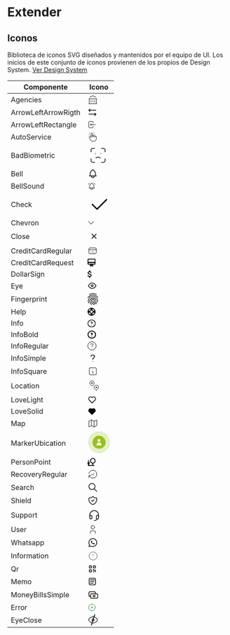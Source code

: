 # Extender

## Iconos

Biblioteca de iconos SVG diseñados y mantenidos por el equipo de UI. Los inicios de este conjunto de íconos provienen de los propios de Design System.
[Ver Design System](https://xd.adobe.com/view/32cad07a-c5ea-4cb3-85a6-95a0583d295c-6799/)


 **Componente**       | **Icono**                                                                                                                                                                                                                                                                                                                                                                                                                                                                                                                                                                                                                                                                                                                                                                                                                                                                                                                                                                                                                                                                                                                                                                                                                                                                                                                                                                                                                                                                                                                                                                                                                                                                                                                                                                                                                                                                                                                                                                                                                                                                                                                    
----------------------|------------------------------------------------------------------------------------------------------------------------------------------------------------------------------------------------------------------------------------------------------------------------------------------------------------------------------------------------------------------------------------------------------------------------------------------------------------------------------------------------------------------------------------------------------------------------------------------------------------------------------------------------------------------------------------------------------------------------------------------------------------------------------------------------------------------------------------------------------------------------------------------------------------------------------------------------------------------------------------------------------------------------------------------------------------------------------------------------------------------------------------------------------------------------------------------------------------------------------------------------------------------------------------------------------------------------------------------------------------------------------------------------------------------------------------------------------------------------------------------------------------------------------------------------------------------------------------------------------------------------------------------------------------------------------------------------------------------------------------------------------------------------------------------------------------------------------------------------------------------------------------------------------------------------------------------------------------------------------------------------------------------------------------------------------------------------------------------------------------------------------
Agencies            | <svg id="Componente_230_1" data-name="Componente 230 – 1" xmlns="http://www.w3.org/2000/svg" width="24" height="24" viewBox="0 0 24 24"> <path id="Trazado_2541" data-name="Trazado 2541" d="M0,0H24V24H0Z" fill="none"/> <line id="Línea_481" data-name="Línea 481" x2="18" transform="translate(3 21)" fill="none" stroke="#000" stroke-linecap="round" stroke-linejoin="round" stroke-width="1"/> <line id="Línea_482" data-name="Línea 482" x2="18" transform="translate(3 10)" fill="none" stroke="#000" stroke-linecap="round" stroke-linejoin="round" stroke-width="1"/> <path id="Trazado_2542" data-name="Trazado 2542" d="M5,6l7-3,7,3" fill="none" stroke="#000" stroke-linecap="round" stroke-linejoin="round" stroke-width="1"/> <line id="Línea_483" data-name="Línea 483" y2="11" transform="translate(4 10)" fill="none" stroke="#000" stroke-linecap="round" stroke-linejoin="round" stroke-width="1"/> <line id="Línea_484" data-name="Línea 484" y2="11" transform="translate(20 10)" fill="none" stroke="#000" stroke-linecap="round" stroke-linejoin="round" stroke-width="1"/> <line id="Línea_485" data-name="Línea 485" y2="3" transform="translate(8 14)" fill="none" stroke="#000" stroke-linecap="round" stroke-linejoin="round" stroke-width="1"/> <line id="Línea_486" data-name="Línea 486" y2="3" transform="translate(12 14)" fill="none" stroke="#000" stroke-linecap="round" stroke-linejoin="round" stroke-width="1"/> <line id="Línea_487" data-name="Línea 487" y2="3" transform="translate(16 14)" fill="none" stroke="#000" stroke-linecap="round" stroke-linejoin="round" stroke-width="1"/> </svg>                                                                                                                                                                                                                                                                                                                                                                                                                                                                                  
 ArrowLeftArrowRigth  | <svg id="Componente_244_11" data-name="Componente 244 – 11" xmlns="http://www.w3.org/2000/svg" width="21.739" height="21.739" viewBox="0 0 21.739 21.739"> <path id="Trazado_2291" data-name="Trazado 2291" d="M0,0H21.739V21.739H0Z" fill="none"/> <line id="Línea_367" data-name="Línea 367" x1="16" transform="translate(3 15)" fill="none" stroke="#000" stroke-linecap="round" stroke-linejoin="round" stroke-width="1.5"/> <path id="Trazado_2292" data-name="Trazado 2292" d="M5.717,9.435,3,6.717,5.717,4" transform="translate(-0.283 -0.377)" fill="none" stroke="#000" stroke-linecap="round" stroke-linejoin="round" stroke-width="1.5"/> <line id="Línea_368" data-name="Línea 368" x2="16" transform="translate(3 6)" fill="none" stroke="#000" stroke-linecap="round" stroke-linejoin="round" stroke-width="1.5"/> <path id="Trazado_2293" data-name="Trazado 2293" d="M18,19.435l2.717-2.717L18,14" transform="translate(-1.696 -1.319)" fill="none" stroke="#000" stroke-linecap="round" stroke-linejoin="round" stroke-width="1.5"/> </svg>                                                                                                                                                                                                                                                                                                                                                                                                                                                                                                                                                                                                                                                                                                                                                                                                                                                                                                                                                                                                                                                                
 ArrowLeftRectangle   | <svg id="Componente_265_13" data-name="Componente 265 – 13" xmlns="http://www.w3.org/2000/svg" width="21.709" height="21.709" viewBox="0 0 21.709 21.709"> <path id="Trazado_2395" data-name="Trazado 2395" d="M0,0H21.709V21.709H0Z" fill="none"/> <path id="Trazado_2396" data-name="Trazado 2396" d="M12.95,7.618V5.809A1.809,1.809,0,0,0,11.141,4H4.809A1.809,1.809,0,0,0,3,5.809V16.664a1.809,1.809,0,0,0,1.809,1.809h6.332a1.809,1.809,0,0,0,1.809-1.809V14.854" transform="translate(-0.286 -0.382)" fill="none" stroke="#000" stroke-linecap="round" stroke-linejoin="round" stroke-width="1"/> <path id="Trazado_2397" data-name="Trazado 2397" d="M18.759,11.714H7L9.714,9m0,5.427L7,11.714" transform="translate(-0.668 -0.859)" fill="none" stroke="#000" stroke-linecap="round" stroke-linejoin="round" stroke-width="1"/> </svg>                                                                                                                                                                                                                                                                                                                                                                                                                                                                                                                                                                                                                                                                                                                                                                                                                                                                                                                                                                                                                                                                                                                                                                                                                                                                               
 AutoService          | <svg id="Componente_229_1" data-name="Componente 229 – 1" xmlns="http://www.w3.org/2000/svg" width="24" height="24" viewBox="0 0 24 24"> <path id="Trazado_2548" data-name="Trazado 2548" d="M0,0H24V24H0Z" fill="none"/> <path id="Trazado_2549" data-name="Trazado 2549" d="M8,13V4.5a1.5,1.5,0,1,1,3,0V12" fill="none" stroke="#000" stroke-linecap="round" stroke-linejoin="round" stroke-width="1"/> <path id="Trazado_2550" data-name="Trazado 2550" d="M11,11.5v-2a1.5,1.5,0,0,1,3,0V12" fill="none" stroke="#000" stroke-linecap="round" stroke-linejoin="round" stroke-width="1"/> <path id="Trazado_2551" data-name="Trazado 2551" d="M14,10.5a1.5,1.5,0,1,1,3,0V12" fill="none" stroke="#000" stroke-linecap="round" stroke-linejoin="round" stroke-width="1"/> <path id="Trazado_2552" data-name="Trazado 2552" d="M17,11.5a1.5,1.5,0,0,1,3,0V16a6,6,0,0,1-6,6H12.208A6,6,0,0,1,7.2,19.3L7,19q-.468-.719-3.286-5.728A1.5,1.5,0,0,1,4.25,11.25a1.867,1.867,0,0,1,2.28.28L8,13" fill="none" stroke="#000" stroke-linecap="round" stroke-linejoin="round" stroke-width="1"/> <path id="Trazado_2553" data-name="Trazado 2553" d="M5,3,4,2" fill="none" stroke="#000" stroke-linecap="round" stroke-linejoin="round" stroke-width="1"/> <path id="Trazado_2554" data-name="Trazado 2554" d="M4,7H3" fill="none" stroke="#000" stroke-linecap="round" stroke-linejoin="round" stroke-width="1"/> <path id="Trazado_2555" data-name="Trazado 2555" d="M14,3l1-1" fill="none" stroke="#000" stroke-linecap="round" stroke-linejoin="round" stroke-width="1"/> <path id="Trazado_2556" data-name="Trazado 2556" d="M15,6h1" fill="none" stroke="#000" stroke-linecap="round" stroke-linejoin="round" stroke-width="1"/> </svg>                                                                                                                                                                                                                                                                                                                                                                                           
 BadBiometric         | <svg id="Componente_320_1" data-name="Componente 320 – 1" xmlns="http://www.w3.org/2000/svg" width="48.028" height="48.028" viewBox="0 0 48.028 48.028"> <path id="Trazado_2596" data-name="Trazado 2596" d="M0,0H48.028V48.028H0Z" fill="none"/> <path id="Trazado_2597" data-name="Trazado 2597" d="M4,12V8A4,4,0,0,1,8,4h4" transform="translate(4.005 4.005)" fill="none" stroke="#2c3e50" stroke-linecap="round" stroke-linejoin="round" stroke-width="2"/> <path id="Trazado_2598" data-name="Trazado 2598" d="M4,16v4a4,4,0,0,0,4,4h4" transform="translate(4.005 16.019)" fill="none" stroke="#2c3e50" stroke-linecap="round" stroke-linejoin="round" stroke-width="2"/> <path id="Trazado_2599" data-name="Trazado 2599" d="M16,4h4a4,4,0,0,1,4,4v4" transform="translate(16.019 4.005)" fill="none" stroke="#2c3e50" stroke-linecap="round" stroke-linejoin="round" stroke-width="2"/> <path id="Trazado_2600" data-name="Trazado 2600" d="M16,24h4a4,4,0,0,0,4-4V16" transform="translate(16.019 16.019)" fill="none" stroke="#2c3e50" stroke-linecap="round" stroke-linejoin="round" stroke-width="2"/> <path id="Trazado_2601" data-name="Trazado 2601" d="M9,10h.02" transform="translate(9.011 10.012)" fill="none" stroke="#2c3e50" stroke-linecap="round" stroke-linejoin="round" stroke-width="2"/> <path id="Trazado_2602" data-name="Trazado 2602" d="M15,10h.02" transform="translate(15.018 10.012)" fill="none" stroke="#2c3e50" stroke-linecap="round" stroke-linejoin="round" stroke-width="2"/> <path id="Trazado_2603" data-name="Trazado 2603" d="M9.5,16.1a7,7,0,0,1,10.006,0" transform="translate(9.511 14.016)" fill="none" stroke="#2c3e50" stroke-linecap="round" stroke-linejoin="round" stroke-width="2"/> </svg>                                                                                                                                                                                                                                                                                                                                                                        
 Bell                 | <svg id="Componente_236_8" data-name="Componente 236 – 8" xmlns="http://www.w3.org/2000/svg" width="24" height="24" viewBox="0 0 24 24"> <path id="Trazado_2279" data-name="Trazado 2279" d="M0,0H24V24H0Z" fill="none"/> <path id="Trazado_2280" data-name="Trazado 2280" d="M10,5a2,2,0,1,1,4,0,7,7,0,0,1,4,6v3a4,4,0,0,0,2,3H4a4,4,0,0,0,2-3V11a7,7,0,0,1,4-6" fill="none" stroke="#000" stroke-linecap="round" stroke-linejoin="round" stroke-width="1.5"/> <path id="Trazado_2281" data-name="Trazado 2281" d="M9,17v1a3,3,0,0,0,6,0V17" fill="none" stroke="#000" stroke-linecap="round" stroke-linejoin="round" stroke-width="1.5"/> </svg>                                                                                                                                                                                                                                                                                                                                                                                                                                                                                                                                                                                                                                                                                                                                                                                                                                                                                                                                                                                                                                                                                                                                                                                                                                                                                                                                                                                                                                                                           
 BellSound            | <svg id="Componente_216_1" data-name="Componente 216 – 1" xmlns="http://www.w3.org/2000/svg" width="19.175" height="19.175" viewBox="0 0 19.175 19.175"> <path id="Trazado_2936" data-name="Trazado 2936" d="M0,0H19.175V19.175H0Z" fill="none"/> <path id="Trazado_2937" data-name="Trazado 2937" d="M8.794,4.6a1.6,1.6,0,1,1,3.2,0,5.593,5.593,0,0,1,3.2,4.794v2.4a3.2,3.2,0,0,0,1.6,2.4H4a3.2,3.2,0,0,0,1.6-2.4v-2.4A5.593,5.593,0,0,1,8.794,4.6" transform="translate(-0.804 -0.603)" fill="none" stroke="#000" stroke-linecap="round" stroke-linejoin="round" stroke-width="1"/> <path id="Trazado_2938" data-name="Trazado 2938" d="M9,17v.8a2.4,2.4,0,1,0,4.794,0V17" transform="translate(-1.809 -3.417)" fill="none" stroke="#000" stroke-linecap="round" stroke-linejoin="round" stroke-width="1"/> <path id="Trazado_2939" data-name="Trazado 2939" d="M20.438,5.978A8.829,8.829,0,0,0,18.206,3" transform="translate(-3.66 -0.603)" fill="none" stroke="#000" stroke-linecap="round" stroke-linejoin="round" stroke-width="1"/> <path id="Trazado_2940" data-name="Trazado 2940" d="M3,5.978A8.829,8.829,0,0,1,5.231,3" transform="translate(-0.603 -0.603)" fill="none" stroke="#000" stroke-linecap="round" stroke-linejoin="round" stroke-width="1"/> </svg>                                                                                                                                                                                                                                                                                                                                                                                                                                                                                                                                                                                                                                                                                                                                                                                                                                                  
 Check                | <svg id="Componente_272_1" data-name="Componente 272 – 1" xmlns="http://www.w3.org/2000/svg" width="52" height="52" viewBox="0 0 52 52"> <path id="Trazado_2405" data-name="Trazado 2405" d="M0,0H52V52H0Z" fill="none"/> <path id="Trazado_2406" data-name="Trazado 2406" d="M5,17.833,15.833,28.667,37.5,7" transform="translate(5.833 8.167)" fill="none" stroke="#000" stroke-linecap="round" stroke-linejoin="round" stroke-width="3"/> </svg>                                                                                                                                                                                                                                                                                                                                                                                                                                                                                                                                                                                                                                                                                                                                                                                                                                                                                                                                                                                                                                                                                                                                                                                                                                                                                                                                                                                                                                                                                                                                                                                                                                                                          
 Chevron              | <svg xmlns="http://www.w3.org/2000/svg" width="16" height="16" fill="currentColor" class="bi bi-chevron-down" viewBox="0 0 16 16"> <path fill-rule="evenodd" d="M1.646 4.646a.5.5 0 0 1 .708 0L8 10.293l5.646-5.647a.5.5 0 0 1 .708.708l-6 6a.5.5 0 0 1-.708 0l-6-6a.5.5 0 0 1 0-.708z"/> </svg>                                                                                                                                                                                                                                                                                                                                                                                                                                                                                                                                                                                                                                                                                                                                                                                                                                                                                                                                                                                                                                                                                                                                                                                                                                                                                                                                                                                                                                                                                                                                                                                                                                                                                                                                                                                                                             
 Close                | <svg id="Componente_228_1" data-name="Componente 228 – 1" xmlns="http://www.w3.org/2000/svg" width="29.5" height="29.5" viewBox="0 0 29.5 29.5"> <path id="Trazado_2568" data-name="Trazado 2568" d="M0,0H29.5V29.5H0Z" fill="none"/> <path id="Trazado_2569" data-name="Trazado 2569" d="M10,10l9.7,9.7m0-9.7L10,19.7" transform="translate(-0.099 -0.099)" fill="none" stroke="#000" stroke-linecap="round" stroke-linejoin="round" stroke-width="1.5"/> </svg>                                                                                                                                                                                                                                                                                                                                                                                                                                                                                                                                                                                                                                                                                                                                                                                                                                                                                                                                                                                                                                                                                                                                                                                                                                                                                                                                                                                                                                                                                                                                                                                                                                                            
 CreditCardRegular    | <svg id="Componente_267_1" data-name="Componente 267 – 1" xmlns="http://www.w3.org/2000/svg" width="23.415" height="23.415" viewBox="0 0 23.415 23.415"> <path id="Trazado_2404" data-name="Trazado 2404" d="M0,0H23.415V23.415H0Z" fill="none"/> <rect id="Rectángulo_2437" data-name="Rectángulo 2437" width="17" height="13" rx="3" transform="translate(3 5.415)" fill="none" stroke="#000" stroke-linecap="round" stroke-linejoin="round" stroke-width="1"/> <line id="Línea_454" data-name="Línea 454" x2="17" transform="translate(3 9.415)" fill="none" stroke="#000" stroke-linecap="round" stroke-linejoin="round" stroke-width="1"/> <line id="Línea_455" data-name="Línea 455" x2="0.01" transform="translate(6.829 14.634)" fill="none" stroke="#000" stroke-linecap="round" stroke-linejoin="round" stroke-width="1"/> <line id="Línea_456" data-name="Línea 456" x2="2" transform="translate(11 14.415)" fill="none" stroke="#000" stroke-linecap="round" stroke-linejoin="round" stroke-width="1"/> </svg>                                                                                                                                                                                                                                                                                                                                                                                                                                                                                                                                                                                                                                                                                                                                                                                                                                                                                                                                                                                                                                                                                                   
 CreditCardRequest    | <svg id="Icon_3_" data-name="Icon (3)" xmlns="http://www.w3.org/2000/svg" width="18.116" height="18.116" viewBox="0 0 18.116 18.116"> <path id="Trazado_2321" data-name="Trazado 2321" d="M18.3,2H3.812A1.805,1.805,0,0,0,2,3.812v9.964a1.805,1.805,0,0,0,1.812,1.812H7.435v4.529L11.058,18.3l3.623,1.812V15.587H18.3a1.805,1.805,0,0,0,1.812-1.812V3.812A1.805,1.805,0,0,0,18.3,2Zm0,11.775H3.812V11.964H18.3Zm0-4.529H3.812V3.812H18.3Z" transform="translate(-2 -2)" fill="#000"/> </svg>                                                                                                                                                                                                                                                                                                                                                                                                                                                                                                                                                                                                                                                                                                                                                                                                                                                                                                                                                                                                                                                                                                                                                                                                                                                                                                                                                                                                                                                                                                                                                                                                                                 
 DollarSign           | <svg id="Icon_2_" data-name="Icon (2)" xmlns="http://www.w3.org/2000/svg" width="9.221" height="16.304" viewBox="0 0 9.221 16.304"> <path id="Icon_2_2" data-name="Icon (2)" d="M11.012,15.772c-1.866,0-2.6-.833-2.7-1.9H6.32a3.8,3.8,0,0,0,3.333,3.469V19.3h2.717V17.357c1.766-.335,3.17-1.359,3.17-3.216,0-2.572-2.2-3.451-4.257-3.986S8.567,9.069,8.567,8.208c0-.987.915-1.676,2.446-1.676,1.612,0,2.21.77,2.264,1.9h2a3.611,3.611,0,0,0-2.908-3.451V3H9.654V4.957c-1.757.38-3.17,1.522-3.17,3.27,0,2.092,1.73,3.134,4.257,3.741,2.264.543,2.717,1.341,2.717,2.183C13.458,14.775,13.014,15.772,11.012,15.772Z" transform="translate(-6.32 -3)" fill="#000"/> </svg>                                                                                                                                                                                                                                                                                                                                                                                                                                                                                                                                                                                                                                                                                                                                                                                                                                                                                                                                                                                                                                                                                                                                                                                                                                                                                                                                                                                                                                                       
 Eye                  | <svg id="Componente_235_59" data-name="Componente 235 – 59" xmlns="http://www.w3.org/2000/svg" width="21.159" height="21.159" viewBox="0 0 21.159 21.159"> <path id="Trazado_2286" data-name="Trazado 2286" d="M0,0H21.159V21.159H0Z" fill="none"/> <circle id="Elipse_733" data-name="Elipse 733" cx="2.116" cy="2.116" r="2.116" transform="translate(8.463 8.463)" fill="none" stroke="#000" stroke-linecap="round" stroke-linejoin="round" stroke-width="1.5"/> <path id="Trazado_2287" data-name="Trazado 2287" d="M19.632,11.171q-3.527,6.172-8.816,6.171T2,11.171Q5.527,5,10.816,5t8.816,6.171" transform="translate(-0.237 -0.592)" fill="none" stroke="#000" stroke-linecap="round" stroke-linejoin="round" stroke-width="1.5"/> </svg>                                                                                                                                                                                                                                                                                                                                                                                                                                                                                                                                                                                                                                                                                                                                                                                                                                                                                                                                                                                                                                                                                                                                                                                                                                                                                                                                                                             
 Fingerprint          | <svg id="Icon_material-fingerprint" data-name="Icon material-fingerprint" xmlns="http://www.w3.org/2000/svg" width="24.601" height="26.939" viewBox="0 0 24.601 26.939"> <path id="Icon_material-fingerprint-2" data-name="Icon material-fingerprint" d="M24.745,6.327a.642.642,0,0,1-.314-.081,15.826,15.826,0,0,0-7.614-1.9A15.824,15.824,0,0,0,9.2,6.246a.7.7,0,0,1-.93-.269.677.677,0,0,1,.273-.916,17.622,17.622,0,0,1,16.514-.013.655.655,0,0,1,.287.9A.671.671,0,0,1,24.745,6.327ZM5.183,13.4a.72.72,0,0,1-.4-.121.665.665,0,0,1-.164-.943,14.073,14.073,0,0,1,5.126-4.4,15.99,15.99,0,0,1,14.094-.013,14.129,14.129,0,0,1,5.126,4.378.667.667,0,0,1-.164.943.688.688,0,0,1-.957-.162,12.78,12.78,0,0,0-4.634-3.96,14.6,14.6,0,0,0-12.85.013,12.914,12.914,0,0,0-4.648,3.987.6.6,0,0,1-.533.283Zm8.544,16.258a.646.646,0,0,1-.478-.2A13.641,13.641,0,0,1,10.5,25.9a11.817,11.817,0,0,1-1.435-5.846,7.521,7.521,0,0,1,7.737-7.26,7.521,7.521,0,0,1,7.737,7.26.684.684,0,0,1-1.367,0,6.162,6.162,0,0,0-6.37-5.913,6.162,6.162,0,0,0-6.37,5.913A10.429,10.429,0,0,0,11.7,25.238a12.774,12.774,0,0,0,2.529,3.26.684.684,0,0,1,0,.956A.756.756,0,0,1,13.727,29.656Zm9.8-2.492a7.442,7.442,0,0,1-4.238-1.2,7.145,7.145,0,0,1-3.253-5.913.684.684,0,0,1,1.367,0,5.772,5.772,0,0,0,2.652,4.8,6.06,6.06,0,0,0,3.472.956,9.165,9.165,0,0,0,1.422-.135.681.681,0,0,1,.793.552.672.672,0,0,1-.56.781,9.47,9.47,0,0,1-1.654.162Zm-2.748,2.775a.811.811,0,0,1-.178-.027,10.707,10.707,0,0,1-5.085-2.829,9.756,9.756,0,0,1-2.966-7.031,4.1,4.1,0,0,1,4.21-3.96,4.1,4.1,0,0,1,4.21,3.96,2.854,2.854,0,0,0,5.687,0c0-5.078-4.443-9.2-9.911-9.2a10,10,0,0,0-9.036,5.428,8.558,8.558,0,0,0-.807,3.772,13.21,13.21,0,0,0,.916,4.863.655.655,0,0,1-.4.862.681.681,0,0,1-.875-.391,14.811,14.811,0,0,1-1-5.334,9.994,9.994,0,0,1,.93-4.364,11.364,11.364,0,0,1,10.266-6.2c6.22,0,11.278,4.728,11.278,10.547a4.218,4.218,0,0,1-8.421,0,2.736,2.736,0,0,0-2.843-2.613,2.736,2.736,0,0,0-2.843,2.613,8.42,8.42,0,0,0,2.556,6.075,9.331,9.331,0,0,0,4.47,2.492.679.679,0,0,1-.164,1.333Z" transform="translate(-4.495 -3)" fill="#000"/> </svg> 
 Help                 | <svg id="Icon" xmlns="http://www.w3.org/2000/svg" width="18.116" height="18.116" viewBox="0 0 18.116 18.116"> <path id="Icon-2" data-name="Icon" d="M11.058,2a9.058,9.058,0,1,0,9.058,9.058A9.061,9.061,0,0,0,11.058,2Zm6.757,6.449L15.3,9.491a4.513,4.513,0,0,0-2.672-2.663L13.667,4.31A7.212,7.212,0,0,1,17.815,8.449Zm-6.757,5.326a2.717,2.717,0,1,1,2.717-2.717A2.714,2.714,0,0,1,11.058,13.775ZM8.458,4.3l1.06,2.518a4.529,4.529,0,0,0-2.7,2.69L4.3,8.458A7.232,7.232,0,0,1,8.458,4.3ZM4.3,13.658l2.518-1.042A4.5,4.5,0,0,0,9.509,15.3l-1.06,2.518A7.243,7.243,0,0,1,4.3,13.658Zm9.366,4.158L12.625,15.3a4.509,4.509,0,0,0,2.672-2.69l2.518,1.06A7.253,7.253,0,0,1,13.667,17.815Z" transform="translate(-2 -2)" fill="#000"/> </svg>                                                                                                                                                                                                                                                                                                                                                                                                                                                                                                                                                                                                                                                                                                                                                                                                                                                                                                                                                                                                                                                                                                                                                                                                                                                                                                                                                                                    
 Info                 | <svg xmlns="http://www.w3.org/2000/svg" width="18.5" height="17.5" viewBox="0 0 18.5 17.5"> <g id="Componente_234_39" data-name="Componente 234 – 39" transform="translate(0.75 0.75)"> <line id="Línea_364" data-name="Línea 364" transform="translate(8.5 11.206)" fill="none" stroke="#000" stroke-linecap="round" stroke-linejoin="round" stroke-width="1.5"/> <g id="Grupo_4728" data-name="Grupo 4728" transform="translate(-302.098 -109.576)"> <ellipse id="Elipse_732" data-name="Elipse 732" cx="8.5" cy="8" rx="8.5" ry="8" transform="translate(302.098 109.576)" fill="none" stroke="#000" stroke-linecap="round" stroke-linejoin="round" stroke-width="1.5"/> <path id="Trazado_2285" data-name="Trazado 2285" d="M10.18,10.473A1.736,1.736,0,1,0,8.86,7.609" transform="translate(300.01 107.104)" fill="none" stroke="#000" stroke-linecap="round" stroke-linejoin="round" stroke-width="1.5"/> </g> </g> </svg>                                                                                                                                                                                                                                                                                                                                                                                                                                                                                                                                                                                                                                                                                                                                                                                                                                                                                                                                                                                                                                                                                                                                                                                             
 InfoBold             | <svg xmlns="http://www.w3.org/2000/svg" width="19.323" height="18.304" viewBox="0 0 19.323 18.304"> <g id="Componente_234_61" data-name="Componente 234 – 61" transform="translate(1 1)"> <line id="Línea_364" data-name="Línea 364" transform="translate(8.662 11.419)" fill="none" stroke="#000" stroke-linecap="round" stroke-linejoin="round" stroke-width="2"/> <g id="Grupo_4728" data-name="Grupo 4728"> <ellipse id="Elipse_732" data-name="Elipse 732" cx="8.662" cy="8.152" rx="8.662" ry="8.152" fill="none" stroke="#000" stroke-linecap="round" stroke-linejoin="round" stroke-width="2"/> <path id="Trazado_2285" data-name="Trazado 2285" d="M10.055,10.146a1.573,1.573,0,1,0-1.2-2.594" transform="translate(-1.791 -2.244)" fill="none" stroke="#000" stroke-linecap="round" stroke-linejoin="round" stroke-width="2"/> </g> </g> </svg>                                                                                                                                                                                                                                                                                                                                                                                                                                                                                                                                                                                                                                                                                                                                                                                                                                                                                                                                                                                                                                                                                                                                                                                                                                                                    
 InfoRegular          | <svg id="Componente_266_1" data-name="Componente 266 – 1" xmlns="http://www.w3.org/2000/svg" width="20" height="20" viewBox="0 0 20 20"> <g id="Grupo_4825" data-name="Grupo 4825" transform="translate(1.413 1.413)"> <path id="Trazado_2402" data-name="Trazado 2402" d="M0,0H16.953V16.953H0Z" fill="none"/> <path id="Trazado_2403" data-name="Trazado 2403" d="M8,7.119A2.316,2.316,0,0,1,10.472,5h.706a2.316,2.316,0,0,1,2.472,2.119,2.119,2.119,0,0,1-1.413,2.119,2.943,2.943,0,0,0-1.413,2.825" transform="translate(-2.349 -1.468)" fill="none" stroke="#000" stroke-linecap="round" stroke-linejoin="round" stroke-width="1"/> <line id="Línea_453" data-name="Línea 453" transform="translate(8.587 13.587)" fill="none" stroke="#000" stroke-linecap="round" stroke-linejoin="round" stroke-width="1"/> </g> <g id="Elipse_769" data-name="Elipse 769" fill="none" stroke="#000" stroke-width="1"> <circle cx="10" cy="10" r="10" stroke="none"/> <circle cx="10" cy="10" r="9.5" fill="none"/> </g> </svg> |
InfoSimple   | <svg id="Componente_226_1" data-name="Componente 226 – 1" xmlns="http://www.w3.org/2000/svg" width="24" height="24" viewBox="0 0 24 24"> <path id="Trazado_2957" data-name="Trazado 2957" d="M0,0H24V24H0Z" fill="none"/> <path id="Trazado_2958" data-name="Trazado 2958" d="M8,8a3.279,3.279,0,0,1,3.5-3h1A3.279,3.279,0,0,1,16,8a3,3,0,0,1-2,3,4.166,4.166,0,0,0-2,4" fill="none" stroke="#000" stroke-linecap="round" stroke-linejoin="round" stroke-width="1.5"/> <line id="Línea_588" data-name="Línea 588" y2="0.01" transform="translate(12 19)" fill="none" stroke="#000" stroke-linecap="round" stroke-linejoin="round" stroke-width="1.5"/> </svg>                                                                                                                                                                                                                                                                                                                                                                                                                                                                                                                                                                                                                                                                                                                                                                                                                                                                                                                                                                                                                                                                                                                                                                                                                                                                                                                                                                                                                                                                                                                                                                                                                                                                                                                                                                                                                                                                                                 
 InfoSquare        | <svg id="Componente_217_2" data-name="Componente 217 – 2" xmlns="http://www.w3.org/2000/svg" width="24" height="24" viewBox="0 0 24 24"> <path id="Trazado_2941" data-name="Trazado 2941" d="M0,0H24V24H0Z" fill="none"/> <line id="Línea_579" data-name="Línea 579" x2="0.01" transform="translate(12 8)" fill="none" stroke="#000" stroke-linecap="round" stroke-linejoin="round" stroke-width="1"/> <rect id="Rectángulo_3015" data-name="Rectángulo 3015" width="16" height="16" rx="2" transform="translate(4 4)" fill="none" stroke="#000" stroke-linecap="round" stroke-linejoin="round" stroke-width="1"/> <path id="Trazado_2942" data-name="Trazado 2942" d="M11,12h1v4h1" fill="none" stroke="#000" stroke-linecap="round" stroke-linejoin="round" stroke-width="1"/> </svg>                                                                                                                                                                                                                                                                                                                                                                                                                                                                                                                                                                                                                                                                                                                                                                                                                                                                                                                                                                                                                                                                                                                                                                                                                                                                                                                                                                                                                                                                                                                                                                                                                                                                                                                                                                            
 Location          | <svg id="Componente_264_1" data-name="Componente 264 – 1" xmlns="http://www.w3.org/2000/svg" width="29.75" height="29.75" viewBox="0 0 29.75 29.75"> <path id="Trazado_2398" data-name="Trazado 2398" d="M0,0H29.75V29.75H0Z" fill="none"/> <path id="Trazado_2399" data-name="Trazado 2399" d="M12.464,11.464a4.958,4.958,0,1,0-7.011,0l3.506,3.507Z" transform="translate(0.958 0.719)" fill="none" stroke="#000" stroke-linecap="round" stroke-linejoin="round" stroke-width="1"/> <path id="Trazado_2401" data-name="Trazado 2401" d="M0,0H0" transform="translate(10.015 8.837)" fill="none" stroke="#000" stroke-linecap="round" stroke-width="3"/> <path id="Trazado_2400" data-name="Trazado 2400" d="M20.464,19.464a4.958,4.958,0,1,0-7.011,0l3.506,3.507Z" transform="translate(2.875 2.635)" fill="none" stroke="#000" stroke-linecap="round" stroke-linejoin="round" stroke-width="1"/> <line id="Línea_452" data-name="Línea 452" transform="translate(20.03 18.852)" fill="none" stroke="#000" stroke-linecap="round" stroke-linejoin="round" stroke-width="3"/> </svg>                                                                                                                                                                                                                                                                                                                                                                                                                                                                                                                                                                                                                                                                                                                                                                                                                                                                                                                                                                                                                                                                                                                                                                                                                                                                                                                                                                                                                                                                              
 LoveLight         | <svg id="Componente_238_73" data-name="Componente 238 – 73" xmlns="http://www.w3.org/2000/svg" width="21" height="20.97" viewBox="0 0 21 20.97"> <path id="Trazado_2288" data-name="Trazado 2288" d="M0,0H20.97V20.97H0Z" fill="none"/> <path id="Trazado_2289" data-name="Trazado 2289" d="M17.415,12.488l-6.553,6.49-6.553-6.49m0,0a4.369,4.369,0,1,1,6.553-5.737,4.369,4.369,0,1,1,6.553,5.742" transform="translate(-0.377 -0.63)" fill="none" stroke="#000" stroke-linecap="round" stroke-linejoin="round" stroke-width="1.5"/> </svg>                                                                                                                                                                                                                                                                                                                                                                                                                                                                                                                                                                                                                                                                                                                                                                                                                                                                                                                                                                                                                                                                                                                                                                                                                                                                                                                                                                                                                                                                                                                                                                                                                                                                                                                                                                                                                                                                                                                                                                                                                        
 LoveSolid         | <svg id="Componente_238_106" data-name="Componente 238 – 106" xmlns="http://www.w3.org/2000/svg" width="20.312" height="20.312" viewBox="0 0 20.312 20.312"> <path id="Trazado_2288" data-name="Trazado 2288" d="M0,0H20.312V20.312H0Z" fill="rgba(0,0,0,0)"/> <path id="Trazado_2289" data-name="Trazado 2289" d="M16.963,12.253,10.615,18.54,4.268,12.253m0,0A4.232,4.232,0,1,1,10.615,6.7a4.232,4.232,0,1,1,6.348,5.562" transform="translate(-0.459 -0.766)" fill="#000" stroke="#000" stroke-linecap="round" stroke-linejoin="round" stroke-width="1.5"/> </svg>                                                                                                                                                                                                                                                                                                                                                                                                                                                                                                                                                                                                                                                                                                                                                                                                                                                                                                                                                                                                                                                                                                                                                                                                                                                                                                                                                                                                                                                                                                                                                                                                                                                                                                                                                                                                                                                                                                                                                                                              
 Map               | <svg id="Componente_234_161" data-name="Componente 234 – 161" xmlns="http://www.w3.org/2000/svg" width="24" height="24" viewBox="0 0 24 24"> <path id="Trazado_2546" data-name="Trazado 2546" d="M0,0H24V24H0Z" fill="none"/> <path id="Trazado_2547" data-name="Trazado 2547" d="M3,7,9,4l6,3,6-3V17l-6,3L9,17,3,20V7" fill="none" stroke="#000" stroke-linecap="round" stroke-linejoin="round" stroke-width="1"/> <line id="Línea_490" data-name="Línea 490" y2="13" transform="translate(9 4)" fill="none" stroke="#000" stroke-linecap="round" stroke-linejoin="round" stroke-width="1"/> <line id="Línea_491" data-name="Línea 491" y2="13" transform="translate(15 7)" fill="none" stroke="#000" stroke-linecap="round" stroke-linejoin="round" stroke-width="1"/> </svg>                                                                                                                                                                                                                                                                                                                                                                                                                                                                                                                                                                                                                                                                                                                                                                                                                                                                                                                                                                                                                                                                                                                                                                                                                                                                                                                                                                                                                                                                                                                                                                                                                                                                                                                                                                                    
 MarkerUbication   | <svg id="Componente_223_2" data-name="Componente 223 – 2" xmlns="http://www.w3.org/2000/svg" width="52.5" height="53.5" viewBox="0 0 52.5 53.5"> <circle id="Elipse_865" data-name="Elipse 865" cx="25" cy="25" r="25" transform="translate(1.25)" fill="rgba(151,192,32,0.24)"/> <circle id="Elipse_864" data-name="Elipse 864" cx="15" cy="15" r="15" transform="translate(11.25 10)" fill="#97c020"/> <g id="Componente_222_2" data-name="Componente 222 – 2" transform="translate(0 1)"> <g id="Grupo_6383" data-name="Grupo 6383"> <path id="Trazado_2946" data-name="Trazado 2946" d="M0,0H52.5V52.5H0Z" fill="none"/> <g id="Grupo_6391" data-name="Grupo 6391" transform="translate(14 11)"> <path id="Trazado_2950" data-name="Trazado 2950" d="M0,0H24V24H0Z" fill="none"/> <circle id="Elipse_861" data-name="Elipse 861" cx="4" cy="4" r="4" transform="translate(8 5)" fill="#fff" stroke="#97c020" stroke-linecap="round" stroke-linejoin="round" stroke-width="1.5"/> <path id="Trazado_2951" data-name="Trazado 2951" d="M6.168,22.115C6.676,18.484,8.234,16,10,16h4c1.769,0,3.328,2.49,3.834,6.127" transform="translate(-0.001 -2)" fill="#fff"/> </g> </g> </g> </svg>                                                                                                                                                                                                                                                                                                                                                                                                                                                                                                                                                                                                                                                                                                                                                                                                                                                                                                                                                                                                                                                                                                                                                                                                                                                                                                                                                                          
 PersonPoint       | <svg id="Icon_1_" data-name="Icon (1)" xmlns="http://www.w3.org/2000/svg" width="18.27" height="17.962" viewBox="0 0 18.27 17.962"> <path id="Trazado_2319" data-name="Trazado 2319" d="M4.359,10.717A1.359,1.359,0,1,0,3,9.359,1.359,1.359,0,0,0,4.359,10.717Z" transform="translate(-2.094 -2.719)" fill="#000"/> <path id="Trazado_2320" data-name="Trazado 2320" d="M20.27,8.51a6.341,6.341,0,1,0-7.4,6.241V18.32H5.623V15.6h.906V11.98a.908.908,0,0,0-.906-.906H2.906A.908.908,0,0,0,2,11.98V15.6h.906v4.529H17.4V18.32H14.681V14.806A6.34,6.34,0,0,0,20.27,8.51Zm-6.341,4.529A4.529,4.529,0,1,1,18.458,8.51,4.531,4.531,0,0,1,13.929,13.039Z" transform="translate(-2 -2.17)" fill="#000"/> </svg>                                                                                                                                                                                                                                                                                                                                                                                                                                                                                                                                                                                                                                                                                                                                                                                                                                                                                                                                                                                                                                                                                                                                                                                                                                                                                                                                                                                                                                                                                                                                                                                                                                                                                                                                                                                                                                                           
 RecoveryRegular   | <svg id="Componente_249_1" data-name="Componente 249 – 1" xmlns="http://www.w3.org/2000/svg" width="24" height="24" viewBox="0 0 24 24"> <g id="Grupo_4736" data-name="Grupo 4736"> <path id="Trazado_2298" data-name="Trazado 2298" d="M0,0H24V24H0Z" fill="none"/> <path id="Trazado_2300" data-name="Trazado 2300" d="M3.05,11a9,9,0,1,1,.5,4m-.5,5V15h5" fill="none" stroke="#000" stroke-linecap="round" stroke-linejoin="round" stroke-width="1"/> </g> <path id="Trazado_2302" data-name="Trazado 2302" d="M9,12l2,2,4-4" fill="none" stroke="#000" stroke-linecap="round" stroke-linejoin="round" stroke-width="1"/> </svg>                                                                                                                                                                                                                                                                                                                                                                                                                                                                                                                                                                                                                                                                                                                                                                                                                                                                                                                                                                                                                                                                                                                                                                                                                                                                                                                                                                                                                                                                                                                                                                                                                                                                                                                                                                                                                                                                                                                                
 Search            | <svg id="Componente_233_20" data-name="Componente 233 – 20" xmlns="http://www.w3.org/2000/svg" width="24" height="24" viewBox="0 0 24 24"> <path id="Trazado_2282" data-name="Trazado 2282" d="M0,0H24V24H0Z" fill="none"/> <circle id="Elipse_731" data-name="Elipse 731" cx="7" cy="7" r="7" transform="translate(3 3)" fill="none" stroke="#000" stroke-linecap="round" stroke-linejoin="round" stroke-width="1.5"/> <line id="Línea_363" data-name="Línea 363" x1="6" y1="6" transform="translate(15 15)" fill="none" stroke="#000" stroke-linecap="round" stroke-linejoin="round" stroke-width="1.5"/> </svg>                                                                                                                                                                                                                                                                                                                                                                                                                                                                                                                                                                                                                                                                                                                                                                                                                                                                                                                                                                                                                                                                                                                                                                                                                                                                                                                                                                                                                                                                                                                                                                                                                                                                                                                                                                                                                                                                                                                                                 
 Shield            | <svg id="Componente_225_1" data-name="Componente 225 – 1" xmlns="http://www.w3.org/2000/svg" width="24" height="24" viewBox="0 0 24 24"> <path id="Trazado_2954" data-name="Trazado 2954" d="M0,0H24V24H0Z" fill="none"/> <path id="Trazado_2955" data-name="Trazado 2955" d="M9,12l2,2,4-4" fill="none" stroke="#000" stroke-linecap="round" stroke-linejoin="round" stroke-width="1.5"/> <path id="Trazado_2956" data-name="Trazado 2956" d="M12,3a12,12,0,0,0,8.5,3A12,12,0,0,1,12,21,12,12,0,0,1,3.5,6,12,12,0,0,0,12,3" fill="none" stroke="#000" stroke-linecap="round" stroke-linejoin="round" stroke-width="1.5"/> </svg>                                                                                                                                                                                                                                                                                                                                                                                                                                                                                                                                                                                                                                                                                                                                                                                                                                                                                                                                                                                                                                                                                                                                                                                                                                                                                                                                                                                                                                                                                                                                                                                                                                                                                                                                                                                                                                                                                                                                  
 Support           | <svg id="Componente_218_1" data-name="Componente 218 – 1" xmlns="http://www.w3.org/2000/svg" width="30" height="30" viewBox="0 0 30 30"> <path id="Trazado_2933" data-name="Trazado 2933" d="M0,0H30V30H0Z" fill="none"/> <rect id="Rectángulo_3011" data-name="Rectángulo 3011" width="5" height="8" rx="2" transform="translate(5 16)" fill="none" stroke="#000" stroke-linecap="round" stroke-linejoin="round" stroke-width="1.5"/> <rect id="Rectángulo_3012" data-name="Rectángulo 3012" width="5" height="8" rx="2" transform="translate(20 16)" fill="none" stroke="#000" stroke-linecap="round" stroke-linejoin="round" stroke-width="1.5"/> <path id="Trazado_2934" data-name="Trazado 2934" d="M4,17.75V14a10,10,0,1,1,20,0v3.75" transform="translate(1 1)" fill="none" stroke="#000" stroke-linecap="round" stroke-linejoin="round" stroke-width="1.5"/> <path id="Trazado_2935" data-name="Trazado 2935" d="M19.5,19c0,2.071-3.358,3.75-7.5,3.75" transform="translate(3 4.75)" fill="none" stroke="#000" stroke-linecap="round" stroke-linejoin="round" stroke-width="1.5"/> </svg>                                                                                                                                                                                                                                                                                                                                                                                                                                                                                                                                                                                                                                                                                                                                                                                                                                                                                                                                                                                                                                                                                                                                                                                                                                                                                                                                                                                                                                                                  
 User              | <svg id="Componente_215_1" data-name="Componente 215 – 1" xmlns="http://www.w3.org/2000/svg" width="24" height="24" viewBox="0 0 24 24"> <path id="Trazado_2929" data-name="Trazado 2929" d="M0,0H24V24H0Z" fill="none"/> <circle id="Elipse_855" data-name="Elipse 855" cx="4" cy="4" r="4" transform="translate(8 3)" fill="none" stroke="#000" stroke-linecap="round" stroke-linejoin="round" stroke-width="1"/> <path id="Trazado_2930" data-name="Trazado 2930" d="M6,21V19a4,4,0,0,1,4-4h4a4,4,0,0,1,4,4v2" fill="none" stroke="#000" stroke-linecap="round" stroke-linejoin="round" stroke-width="1"/> </svg>                                                                                                                                                                                                                                                                                                                                                                                                                                                                                                                                                                                                                                                                                                                                                                                                                                                                                                                                                                                                                                                                                                                                                                                                                                                                                                                                                                                                                                                                                                                                                                                                                                                                                                                                                                                                                                                                                                                                               
 Whatsapp          | <svg id="Componente_227_1" data-name="Componente 227 – 1" xmlns="http://www.w3.org/2000/svg" width="24" height="24" viewBox="0 0 24 24"> <path id="Trazado_2959" data-name="Trazado 2959" d="M0,0H24V24H0Z" fill="none"/> <path id="Trazado_2960" data-name="Trazado 2960" d="M3,21l1.65-3.8a9,9,0,1,1,3.4,2.9L3,21" fill="none" stroke="#000" stroke-linecap="round" stroke-linejoin="round" stroke-width="1.5"/> <path id="Trazado_2961" data-name="Trazado 2961" d="M9,10a.5.5,0,0,0,1,0V9A.5.5,0,0,0,9,9v1a5,5,0,0,0,5,5h1a.5.5,0,0,0,0-1H14a.5.5,0,0,0,0,1" fill="none" stroke="#000" stroke-linecap="round" stroke-linejoin="round" stroke-width="1.5"/> </svg>                                                                                                                                                                                                                                                                                                                                                                                                                                                                                                                                                                                                                                                                                                                                                                                                                                                                                                                                                                                                                                                                                                                                                                                                                                                                                                                                                                                                                                                                                                                                                                                                                                                                                                                                                                                                                                                                                              
 Information       | <Svg id='Componente_321_1' data-name='Componente 321 – 1' xmlns='http://www.w3.org/2000/svg' width='25' height='25' viewBox='0 0 36.529 36.529'> <Path id='Trazado_3889' data-name='Trazado 3889' d='M0,0H36.529V36.529H0Z' fill='none' /> <Circle id='Elipse_887' data-name='Elipse 887' cx='13.5' cy='13.5' r='13.5' transform='translate(5 5)' fill='none' stroke='#000' strokeLinecap='round' strokeLinejoin='round' strokeWidth='2' /> <Line id='Línea_643' data-name='Línea 643' y2='6' transform='translate(18 12)' fill='none' stroke='#000' strokeLinecap='round' strokeLinejoin='round' strokeWidth='2' /> <Line id='Línea_644' data-name='Línea 644' transform='translate(18 24)' fill='none' stroke='#000' strokeLinecap='round' strokeLinejoin='round' strokeWidth='2' /> </Svg>                                                                                                                                                                                                                                                                                                                                                                                                                                                                                                                                                                                                                                                                                                                                                                                                                                                                                                                                                                                                                                                                                                                                                                                                                                                                                                                                                                                                                                                                                                                                                                                                                                                                                                                                                                      
 Qr                | <svg id="Componente_246_11" data-name="Componente 246 – 11" xmlns="http://www.w3.org/2000/svg" width="21.739" height="21.739" viewBox="0 0 21.739 21.739"> <path id="Trazado_2296" data-name="Trazado 2296" d="M0,0H21.739V21.739H0Z" fill="none"/> <rect id="Rectángulo_2335" data-name="Rectángulo 2335" width="5" height="5" rx="1" transform="translate(4 4)" fill="none" stroke="#000" stroke-linecap="round" stroke-linejoin="round" stroke-width="1.5"/> <line id="Línea_369" data-name="Línea 369" y2="0.009" transform="translate(6.341 15.399)" fill="none" stroke="#000" stroke-linecap="round" stroke-linejoin="round" stroke-width="1.5"/> <rect id="Rectángulo_2336" data-name="Rectángulo 2336" width="5" height="5" rx="1" transform="translate(13 4)" fill="none" stroke="#000" stroke-linecap="round" stroke-linejoin="round" stroke-width="1.5"/> <line id="Línea_370" data-name="Línea 370" y2="0.009" transform="translate(6.341 6.341)" fill="none" stroke="#000" stroke-linecap="round" stroke-linejoin="round" stroke-width="1.5"/> <rect id="Rectángulo_2337" data-name="Rectángulo 2337" width="5" height="5" rx="1" transform="translate(4 13)" fill="none" stroke="#000" stroke-linecap="round" stroke-linejoin="round" stroke-width="1.5"/> <line id="Línea_371" data-name="Línea 371" y2="0.009" transform="translate(15.399 6.341)" fill="none" stroke="#000" stroke-linecap="round" stroke-linejoin="round" stroke-width="1.5"/> <line id="Línea_372" data-name="Línea 372" x2="2" transform="translate(13 13)" fill="none" stroke="#000" stroke-linecap="round" stroke-linejoin="round" stroke-width="1.5"/> <line id="Línea_373" data-name="Línea 373" y2="0.009" transform="translate(18.116 12.681)" fill="none" stroke="#000" stroke-linecap="round" stroke-linejoin="round" stroke-width="1.5"/> <line id="Línea_374" data-name="Línea 374" y2="2" transform="translate(13 13)" fill="none" stroke="#000" stroke-linecap="round" stroke-linejoin="round" stroke-width="1.5"/> <line id="Línea_375" data-name="Línea 375" x2="2" transform="translate(13 18)" fill="none" stroke="#000" stroke-linecap="round" stroke-linejoin="round" stroke-width="1.5"/> <line id="Línea_376" data-name="Línea 376" x2="3" transform="translate(15 15)" fill="none" stroke="#000" stroke-linecap="round" stroke-linejoin="round" stroke-width="1.5"/> <line id="Línea_377" data-name="Línea 377" y2="3" transform="translate(18 15)" fill="none" stroke="#000" stroke-linecap="round" stroke-linejoin="round" stroke-width="1.5"/> </svg>  
 Memo              | <svg id="Componente_257_11" data-name="Componente 257 – 11" xmlns="http://www.w3.org/2000/svg" width="21.407" height="24.004" viewBox="0 0 21.407 24.004"> <path id="Trazado_2316" data-name="Trazado 2316" d="M0,0H21.407V24H0Z" fill="none"/> <rect id="Rectángulo_2343" data-name="Rectángulo 2343" width="14.579" height="14.946" rx="3" transform="translate(3.623 4.529)" fill="none" stroke="#000" stroke-linecap="round" stroke-linejoin="round" stroke-width="1.5"/> <line id="Línea_381" data-name="Línea 381" x2="9.411" transform="translate(6.441 8.251)" fill="none" stroke="#000" stroke-linecap="round" stroke-linejoin="round" stroke-width="1.5"/> <line id="Línea_382" data-name="Línea 382" x2="8.444" transform="translate(6.441 12.002)" fill="none" stroke="#000" stroke-linecap="round" stroke-linejoin="round" stroke-width="1.5"/> <line id="Línea_383" data-name="Línea 383" x2="6.341" transform="translate(6.441 15.752)" fill="none" stroke="#000" stroke-linecap="round" stroke-linejoin="round" stroke-width="1.5"/> </svg>                                                                                                                                                                                                                                                                                                                                                                                                                                                                                                                                                                                                                                                                                                                                                                                                                                                                                                                                                                                                                                                                                                                                                                                                                                                                                                                                                                                                                                                                                                        
 MoneyBillsSimple  | <svg id="Componente_245_11" data-name="Componente 245 – 11" xmlns="http://www.w3.org/2000/svg" width="25.362" height="25.362" viewBox="0 0 25.362 25.362"> <path id="Trazado_2294" data-name="Trazado 2294" d="M0,0H25.362V25.362H0Z" fill="none"/> <rect id="Rectángulo_2334" data-name="Rectángulo 2334" width="16" height="10" rx="2" transform="translate(7 10)" fill="none" stroke="#000" stroke-linecap="round" stroke-linejoin="round" stroke-width="1.5"/> <circle id="Elipse_738" data-name="Elipse 738" cx="2" cy="2" r="2" transform="translate(13 13)" fill="none" stroke="#000" stroke-linecap="round" stroke-linejoin="round" stroke-width="1.5"/> <path id="Trazado_2295" data-name="Trazado 2295" d="M17.795,9.227V7.114A2.114,2.114,0,0,0,15.681,5H5.114A2.114,2.114,0,0,0,3,7.114v6.341a2.114,2.114,0,0,0,2.114,2.114H7.227" transform="translate(0.17 0.284)" fill="none" stroke="#000" stroke-linecap="round" stroke-linejoin="round" stroke-width="1.5"/> </svg>                                                                                                                                                                                                                                                                                                                                                                                                                                                                                                                                                                                                                                                                                                                                                                                                                                                                                                                                                                                                                                                                                                                                                                                                                                                                                                                                                                                                                                                                                                                                                                              
 Error             | <Svg id='Componente_317_1' data-name='Componente 317 – 1' xmlns='http://www.w3.org/2000/svg' width='20' height='20' viewBox='0 0 49.214 49.214'> <Path id='Trazado_2594' data-name='Trazado 2594' d='M0,0H49.214V49.214H0Z' fill='none' /> <Circle id='Elipse_831' data-name='Elipse 831' cx='18.5' cy='18.5' r='18.5' transform='translate(6 6.214)' fill='none' stroke='#00500a' stroke-linecap='round' stroke-linejoin='round' stroke-width='2' /> <Path id='Trazado_2595' data-name='Trazado 2595' d='M10,10l8.2,8.2m0-8.2L10,18.2' transform='translate(10.506 10.506)' fill='none' stroke='#00500a' stroke-linecap='round' stroke-linejoin='round' stroke-width='2' /> </Svg>                                                                                                                                                                                                                                                                                                                                                                                                                                                                                                                                                                                                                                                                                                                                                                                                                                                                                                                                                                                                                                                                                                                                                                                                                                                                                                                                                                                                                                                                                                                                                                                                                                                                                                                                                                                                                                                                                
 EyeClose          | <Svg id='Componente_235_59' data-name='Componente 235 – 59' xmlns='http://www.w3.org/2000/svg' width='25' height='25' viewBox='0 0 21.159 21.159'> <Path id='Trazado_2286' data-name='Trazado 2286' d='M0,0H21.159V21.159H0Z' fill='none' /> <Circle id='Elipse_733' data-name='Elipse 733' cx='2.116' cy='2.116' r='2.116' transform='translate(8.463 8.463)' fill='none' stroke='#000' strokeLinecap='round' strokeLinejoin='round' strokeWidth='1.5' /> <Path id='Trazado_2287' data-name='Trazado 2287' d='M19.632,11.171q-3.527,6.172-8.816,6.171T2,11.171Q5.527,5,10.816,5t8.816,6.171' transform='translate(-0.237 -0.592)' fill='none' stroke='#000' strokeLinecap='round' strokeLinejoin='round' strokeWidth='1.5' /> <Line id='Línea_467' data-name='Línea 467' x1='7' y2='22' transform='translate(6.941)' fill='none' stroke='#000' stroke-linecap='round' stroke-width='1.5' /> </Svg>                                                                                                                                                                                                                                                                                                                                                                                                                                                                                                                                                                                                                                                                                                                                                                                                                                                                                                                                                                                                                                                                                                                                                                                                                                                                                                                                                                                                                                                                                                                                                                                                                                                                

